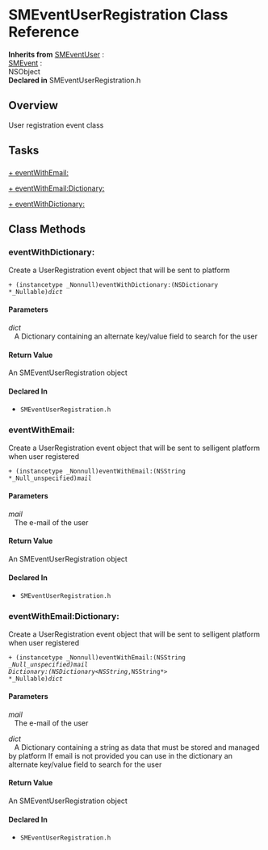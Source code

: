 # SMEventUserRegistration Class Reference

**Inherits from** <a href="../Classes/SMEventUser.md">SMEventUser</a> :   
<a href="../Classes/SMEvent.md">SMEvent</a> :   
NSObject  
**Declared in** SMEventUserRegistration.h  

## Overview

User registration event class

## Tasks

### 

[+&nbsp;eventWithEmail:](#/api/name/eventWithEmail:)  

[+&nbsp;eventWithEmail:Dictionary:](#/api/name/eventWithEmail:Dictionary:)  

[+&nbsp;eventWithDictionary:](#/api/name/eventWithDictionary:)  

<a title="Class Methods" name="class_methods"></a>
## Class Methods

<a name="/api/name/eventWithDictionary:" title="eventWithDictionary:"></a>
### eventWithDictionary:

Create a UserRegistration event object that will be sent to platform

<code>+ (instancetype _Nonnull)eventWithDictionary:(NSDictionary *_Nullable)*dict*</code>

#### Parameters

*dict*  
&nbsp;&nbsp;&nbsp;A Dictionary containing an alternate key/value field to search for the user  

#### Return Value
An SMEventUserRegistration object

#### Declared In
* `SMEventUserRegistration.h`

<a name="/api/name/eventWithEmail:" title="eventWithEmail:"></a>
### eventWithEmail:

Create a UserRegistration event object that will be sent to selligent platform when user registered

<code>+ (instancetype _Nonnull)eventWithEmail:(NSString *_Null_unspecified)*mail*</code>

#### Parameters

*mail*  
&nbsp;&nbsp;&nbsp;The e-mail of the user  

#### Return Value
An SMEventUserRegistration object

#### Declared In
* `SMEventUserRegistration.h`

<a name="/api/name/eventWithEmail:Dictionary:" title="eventWithEmail:Dictionary:"></a>
### eventWithEmail:Dictionary:

Create a UserRegistration event object that will be sent to selligent platform when user registered

<code>+ (instancetype _Nonnull)eventWithEmail:(NSString *_Null_unspecified)*mail* Dictionary:(NSDictionary&lt;NSString*,NSString*&gt; *_Nullable)*dict*</code>

#### Parameters

*mail*  
&nbsp;&nbsp;&nbsp;The e-mail of the user  

*dict*  
&nbsp;&nbsp;&nbsp;A Dictionary containing a string as data that must be stored and managed by platform
If email is not provided you can use in the dictionary an alternate key/value field to search for the user  

#### Return Value
An SMEventUserRegistration object

#### Declared In
* `SMEventUserRegistration.h`

